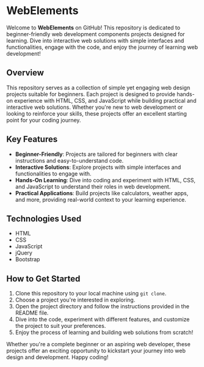 # WebElements

Welcome to **WebElements** on GitHub! This repository is dedicated to beginner-friendly web development components projects designed for learning. Dive into interactive web solutions with simple interfaces and functionalities, engage with the code, and enjoy the journey of learning web development!

## Overview

This repository serves as a collection of simple yet engaging web design projects suitable for beginners. Each project is designed to provide hands-on experience with HTML, CSS, and JavaScript while building practical and interactive web solutions. Whether you're new to web development or looking to reinforce your skills, these projects offer an excellent starting point for your coding journey.

## Key Features

- **Beginner-Friendly**: Projects are tailored for beginners with clear instructions and easy-to-understand code.
- **Interactive Solutions**: Explore projects with simple interfaces and functionalities to engage with.
- **Hands-On Learning**: Dive into coding and experiment with HTML, CSS, and JavaScript to understand their roles in web development.
- **Practical Applications**: Build projects like calculators, weather apps, and more, providing real-world context to your learning experience.

## Technologies Used

- HTML
- CSS
- JavaScript
- jQuery
- Bootstrap 

## How to Get Started

1. Clone this repository to your local machine using `git clone`.
2. Choose a project you're interested in exploring.
3. Open the project directory and follow the instructions provided in the README file.
4. Dive into the code, experiment with different features, and customize the project to suit your preferences.
5. Enjoy the process of learning and building web solutions from scratch!

Whether you're a complete beginner or an aspiring web developer, these projects offer an exciting opportunity to kickstart your journey into web design and development. Happy coding!
